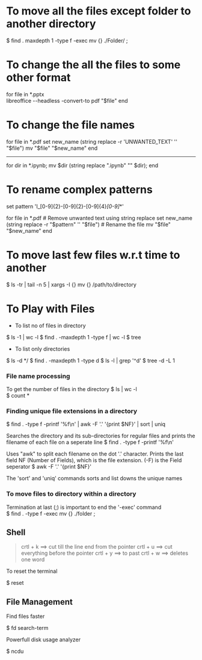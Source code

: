 # To move all the files except folder to another directory 
$ find . maxdepth 1 -type f -exec mv {} ./Folder/ \;

# To change the all the files to some other format

for file in *.pptx                                      
    libreoffice --headless -convert-to pdf "$file" 
end

# To change the file names 

for file in *.pdf
    set new_name (string replace -r 'UNWANTED_TEXT' '' "$file")
    mv "$file" "$new_name"
end


----

for dir in *.ipynb; mv $dir (string replace ".ipynb" "" $dir); end

# To rename complex patterns 

set pattern 'I_[0-9]{2}-[0-9]{2}-[0-9]{4}_[0-9]_*'

for file in *.pdf
    # Remove unwanted text using string replace
    set new_name (string replace -r "$pattern" '' "$file")
    # Rename the file
    mv "$file" "$new_name"
end

# To move last few files w.r.t time to another 

$ ls -tr | tail -n 5 | xargs -I {} mv {} /path/to/directory

# To Play with Files 

- To list no of files in directory

$ ls -1 | wc -l 
$ find . -maxdepth 1 -type f | wc -l 
$ tree 

- To list only directories 

$ ls -d */ 
$ find . -maxdepth 1 -type d 
$ ls -l | grep '^d'
$ tree -d -L 1   

### File name processing

To get the number of files in the directory
$ ls | wc -l     
$ count * 

### Finding unique file extensions in a directory

$ find . -type f -printf '%f\n' | awk -F '.' '{print $NF}' | sort | uniq 

Searches the directory and its sub-directories for regular files and prints the filename of each file on a seperate line
$ find . -type f -printf '%f\n' 

Uses "awk" to split each filename on the dot '.' character. Prints the last field NF (Number of Fields), which is the file extension. (-F) is the Field seperator 
$ awk -F '.' '{print $NF}'

The 'sort' and 'uniq' commands sorts and list downs the unique names

### To move files to directory within a directory

Termination at last (\;) is important to end the '-exec' command   
$ find . -type f -exec mv {} ./folder \;


## Shell 

> crtl + k ==> cut till the line end from the pointer
> crtl + u ==> cut everything before the pointer
> crtl + y ==> to past 
> crtl + w ==> deletes one word 

To reset the terminal 

$ reset 

## File Management

Find files faster

$ fd search-term

Powerfull disk usage analyzer

$ ncdu
